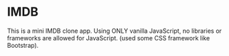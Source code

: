 # IMDB
This is a mini IMDB clone app. Using ONLY vanilla JavaScript, no libraries or frameworks are allowed for JavaScript. (used some CSS framework like Bootstrap).
